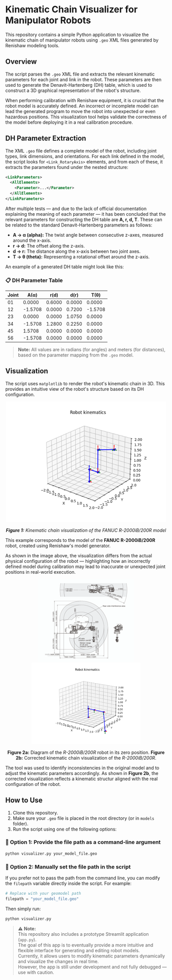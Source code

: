 # Kinematic Chain Visualizer for Manipulator Robots

This repository contains a simple Python application to visualize the kinematic chain of manipulator robots using `.geo` XML files generated by Renishaw modeling tools.

## Overview

The script parses the `.geo` XML file and extracts the relevant kinematic parameters for each joint and link in the robot. These parameters are then used to generate the Denavit-Hartenberg (DH) table, which is used to construct a 3D graphical representation of the robot's structure.

When performing calibration with Renishaw equipment, it is crucial that the robot model is accurately defined. An incorrect or incomplete model can lead the generated program to move the robot into unexpected or even hazardous positions. This visualization tool helps validate the correctness of the model before deploying it in a real calibration procedure.

## DH Parameter Extraction
The XML `.geo` file defines a complete model of the robot, including joint types, link dimensions, and orientations. For each link defined in the model, the script looks for `<Link_RotaryAxis>` elements, and from each of these, it extracts the parameters found under the nested structure:
```xml
<LinkParameters>
  <AllElements>
    <Parameter>...</Parameter>
  </AllElements>
</LinkParameters>
```
After multiple tests — and due to the lack of official documentation explaining the meaning of each parameter — it has been concluded that the relevant parameters for constructing the DH table are **A, r, d, T**. These can be related to the standard Denavit-Hartenberg parameters as follows:
- **A -> α (alpha):** The twist angle between consecutive z-axes, measured around the x-axis.
- **r -> d:** The offset along the z-axis.
- **d -> r:** The distance along the x-axis between two joint axes.
- **T -> θ (theta):** Representing a rotational offset around the z-axis.

An example of a generated DH table might look like this:

### 📋 DH Parameter Table

| Joint |     A(α)  |  r(d) |  d(r) |    T(θ)    |
|-------|-----------|-------|-------|------------|
| 01    | 0.0000    | 0.6000| 0.0000| 0.0000     |
| 12    | -1.5708   | 0.0000| 0.7200| -1.5708    |
| 23    | 0.0000    | 0.0000| 1.0750| 0.0000     |
| 34    | -1.5708   | 1.2800| 0.2250| 0.0000     |
| 45    | 1.5708    | 0.0000| 0.0000| 0.0000     |
| 56    | -1.5708   | 0.0000| 0.0000| 0.0000     |

> **Note:** All values are in radians (for angles) and meters (for distances), based on the parameter mapping from the `.geo` model.

## Visualization

The script uses `matplotlib` to render the robot's kinematic chain in 3D. This provides an intuitive view of the robot's structure based on its DH configuration.

<p align="center">
  <img src="res/R2000iB_200R.png" alt="Kinematic Chain Example" width="500"/>
</p>
<p align="center"><em><strong>Figure 1:</strong> Kinematic chain visualization of the FANUC R-2000iB/200R model</em></p>

This example corresponds to the model of the **FANUC R-2000iB/200R** robot, created using Renishaw's model generator. 

As shown in the image above, the visualization differs from the actual physical configuration of the robot — highlighting how an incorrectly defined model during calibration may lead to inaccurate or unexpected joint positions in real-world execution.

<p align="center">
  <img src="res/R2000iB_200R_dim.png" alt="model dimensions" width="300"/>
  <img src="res/R2000iB_200R_modif.png" alt="modify geometry" width="340"/>
</p>
<p align="center"><strong>Figure 2a:</strong> Diagram of the <em>R-2000iB/200R</em> robot in its zero position. <strong>Figure 2b:</strong> Corrected kinematic chain visualization of the <em>R-2000iB/200R</em>.</p>

The tool was used to identify inconsistencies in the original model and to adjust the kinematic parameters accordingly. As shown in **Figure 2b**, the corrected visualization reflects a  kinematic structur aligned with the real configuration of the robot.

## How to Use

1. Clone this repository.
2. Make sure your `.geo` file is placed in the root directory (or in `models` folder).
3. Run the script using one of the following options:

### 📌 Option 1: Provide the file path as a command-line argument

```bash
python visualizer.py your_model_file.geo
```

### 📌 Option 2: Manually set the file path in the script
If you prefer not to pass the path from the command line, you can modify the `filepath` variable directly inside the script. For example:
```py
# Replace with your geomodel path 
filepath = "your_model_file.geo"
```
Then simply run:
```bash
python visualizer.py
```

> ⚠️ **Note:**  
> This repository also includes a prototype Streamlit application (`app.py`).  
> The goal of this app is to eventually provide a more intuitive and flexible interface for generating and editing robot models.  
> Currently, it allows users to modify kinematic parameters dynamically and visualize the changes in real time.  
> However, the app is still under development and not fully debugged — use with caution.

